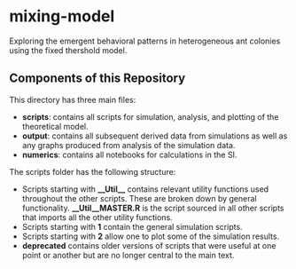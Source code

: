 # mixing-model
Exploring the emergent behavioral patterns in heterogeneous ant colonies using the fixed thershold model.

## Components of this Repository
This directory has three main files:
* **scripts**: contains all scripts for simulation, analysis, and plotting of the theoretical model.
* **output**: contains all subsequent derived data from simulations as well as any graphs produced from analysis of the simulation data.
* **numerics**: contains all notebooks for calculations in the SI.

The scripts folder has the following structure:
* Scripts starting with **\_\_Util__** contains relevant utility functions used throughout the other scripts. These are broken down by general functionality. **__Util__MASTER.R** is the script sourced in all other scripts that imports all the other utility functions. 
* Scripts starting with **1** contain the general simulation scripts.
* Scripts starting with **2** allow one to plot some of the simulation results.
* **deprecated** contains older versions of scripts that were useful at one point or another but are no longer central to the main text. 
